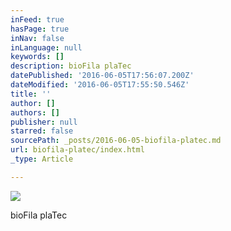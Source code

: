 ```yaml
---
inFeed: true
hasPage: true
inNav: false
inLanguage: null
keywords: []
description: bioFila plaTec
datePublished: '2016-06-05T17:56:07.200Z'
dateModified: '2016-06-05T17:55:50.546Z'
title: ''
author: []
authors: []
publisher: null
starred: false
sourcePath: _posts/2016-06-05-biofila-platec.md
url: biofila-platec/index.html
_type: Article

---
```

![](https://the-grid-user-content.s3-us-west-2.amazonaws.com/4d79f2c2-0a7e-4f90-b848-cff1e108825d.jpg)

bioFila plaTec